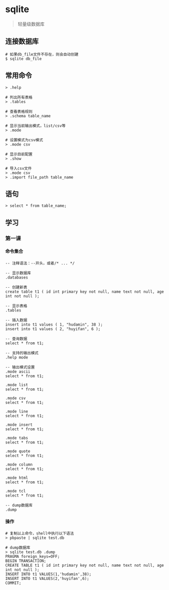 # sqlite

> 轻量级数据库


## 连接数据库

    # 如果db_file文件不存在，则会自动创建
    $ sqlite db_file

## 常用命令

    > .help

    # 列出所有表格
    > .tables

    # 查看表格规则
    > .schema table_name

    # 显示当前输出模式，list/csv等
    > .mode

    # 设置模式为csv模式
    > .mode csv

    # 显示目前配置
    > .show

    # 导入csv文件
    > .mode csv
    > .import file_path table_name





## 语句

    > select * from table_name;


## 学习

### 第一课

#### 命令集合

    -- 注释语法：--开头，或者/* ... */

    -- 显示数据库
    .databases

    -- 创建新表
    create table t1 ( id int primary key not null, name text not null, age int not null );

    -- 显示表格
    .tables

    -- 插入数据
    insert into t1 values ( 1, "hudamin", 38 );
    insert into t1 values ( 2, "huyifan", 6 );

    -- 查询数据
    select * from t1;

    -- 支持的输出模式
    .help mode

    -- 输出模式设置
    .mode ascii
    select * from t1;

    .mode list
    select * from t1;

    .mode csv
    select * from t1;

    .mode line
    select * from t1;

    .mode insert
    select * from t1;

    .mode tabs
    select * from t1;

    .mode quote
    select * from t1;

    .mode column
    select * from t1;

    .mode html
    select * from t1;

    .mode tcl
    select * from t1;

    -- dump数据库
    .dump


#### 操作

    # 复制以上命令，shell中执行以下语法
    > pbpaste | sqlite test.db

    # dump数据库
    > sqlite test.db .dump
    PRAGMA foreign_keys=OFF;
    BEGIN TRANSACTION;
    CREATE TABLE t1 ( id int primary key not null, name text not null, age int not null );
    INSERT INTO t1 VALUES(1,'hudamin',38);
    INSERT INTO t1 VALUES(2,'huyifan',6);
    COMMIT;








